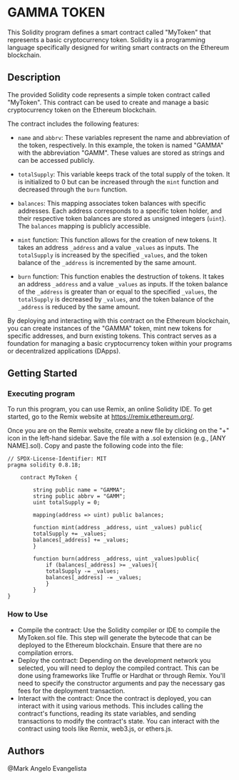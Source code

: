 # GAMMA TOKEN

This Solidity program defines a smart contract called "MyToken" that represents a basic cryptocurrency token. Solidity is a programming language specifically designed for writing smart contracts on the Ethereum blockchain.

## Description

The provided Solidity code represents a simple token contract called "MyToken". This contract can be used to create and manage a basic cryptocurrency token on the Ethereum blockchain. 

The contract includes the following features:

- `name` and `abbrv`: These variables represent the name and abbreviation of the token, respectively. In this example, the token is named "GAMMA" with the abbreviation "GAMM". These values are stored as strings and can be accessed publicly.

- `totalSupply`: This variable keeps track of the total supply of the token. It is initialized to 0 but can be increased through the `mint` function and decreased through the `burn` function.

- `balances`: This mapping associates token balances with specific addresses. Each address corresponds to a specific token holder, and their respective token balances are stored as unsigned integers (`uint`). The `balances` mapping is publicly accessible.

- `mint` function: This function allows for the creation of new tokens. It takes an address `_address` and a value `_values` as inputs. The `totalSupply` is increased by the specified `_values`, and the token balance of the `_address` is incremented by the same amount.

- `burn` function: This function enables the destruction of tokens. It takes an address `_address` and a value `_values` as inputs. If the token balance of the `_address` is greater than or equal to the specified `_values`, the `totalSupply` is decreased by `_values`, and the token balance of the `_address` is reduced by the same amount.

By deploying and interacting with this contract on the Ethereum blockchain, you can create instances of the "GAMMA" token, mint new tokens for specific addresses, and burn existing tokens. This contract serves as a foundation for managing a basic cryptocurrency token within your programs or decentralized applications (DApps).
## Getting Started

### Executing program
To run this program, you can use Remix, an online Solidity IDE. To get started, go to the Remix website at https://remix.ethereum.org/.

Once you are on the Remix website, create a new file by clicking on the "+" icon in the left-hand sidebar. Save the file with a .sol extension (e.g., [ANY NAME].sol). Copy and paste the following code into the file:
```
// SPDX-License-Identifier: MIT
pragma solidity 0.8.18;

    contract MyToken {
        
        string public name = "GAMMA";
        string public abbrv = "GAMM";
        uint totalSupply = 0;

        mapping(address => uint) public balances;

        function mint(address _address, uint _values) public{
        totalSupply += _values;
        balances[_address] += _values;
        }
        
        function burn(address _address, uint _values)public{
            if (balances[_address] >= _values){
            totalSupply -= _values;
            balances[_address] -= _values;
            }
        }
}
```
### How to Use
- Compile the contract: Use the Solidity compiler or IDE to compile the MyToken.sol file. This step will generate the bytecode that can be deployed to the Ethereum blockchain. Ensure that there are no compilation errors.
- Deploy the contract: Depending on the development network you selected, you will need to deploy the compiled contract. This can be done using frameworks like Truffle or Hardhat or through Remix. You'll need to specify     the constructor arguments and pay the necessary gas fees for the deployment transaction.
- Interact with the contract: Once the contract is deployed, you can interact with it using various methods. This includes calling the contract's functions, reading its state variables, and sending transactions to modify     the contract's state. You can interact with the contract using tools like Remix, web3.js, or ethers.js.
## Authors

@Mark Angelo Evangelista

